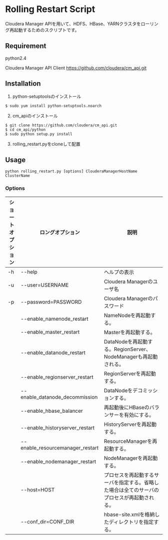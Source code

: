 Rolling Restart Script
======================
Cloudera Manager APIを用いて、HDFS、HBase、YARNクラスタをローリング再起動するためのスクリプトです。

## Requirement

python2.4

Cloudera Manager API Client
https://github.com/cloudera/cm_api.git

## Installation

1. python-setuptoolsのインストール  

  ```
  $ sudo yum install python-setuptools.noarch
  ```

2. cm_apiのインストール  

  ```
  $ git clone https://github.com/cloudera/cm_api.git
  $ cd cm_api/python
  $ sudo python setup.py install

  ```

3. rolling_restart.pyをcloneして配置


## Usage

```
python rolling_restart.py [options] ClouderaManagerHostName ClusterName
```

### Options

| ショートオプション | ロングオプション | 説明 |
| --- | --- | --- |
| -h | --help | ヘルプの表示 |
| -u | --user=USERNAME | Cloudera Managerのユーザ名 |
| -p | --password=PASSWORD | Cloudera Managerのパスワード |
|  | --enable_namenode_restart | NameNodeを再起動する。 |
|  | --enable_master_restart | Masterを再起動する。 |
|  | --enable_datanode_restart | DataNodeを再起動する。RegionServer、NodeManagerも再起動される。 |
|  | --enable_regionserver_restart | RegionServerを再起動する。 |
|  | --enable_datanode_decommission | DataNodeをデコミッションする。 |
|  | --enable_hbase_balancer | 再起動後にHBaseのバランサーを有効にする。 |
|  | --enable_historyserver_restart | HistoryServerを再起動する。 |
|  | --enable_resourcemanager_restart | ResourceManagerを再起動する。 |
|  | --enable_nodemanager_restart | NodeManagerを再起動する。 |
|  | --host=HOST | プロセスを再起動するサーバを指定する。省略した場合は全てのサーバのプロセスが再起動される。 |
|  | --conf_dir=CONF_DIR | hbase-site.xmlを格納したディレクトリを指定する。 |
